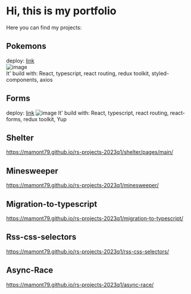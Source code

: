 # Hi, this is my portfolio
Here you can find my projects:

## Pokemons  
deploy: [link](pokemon-by-mamont.netlify.app)  
![image](https://github.com/user-attachments/assets/6ab69c73-cccc-4ab8-80bb-d7c997b0e145)  
It' build with: React, typescript, react routing, redux toolkit, styled-components, axios  

## Forms  
deploy: [link](https://form-by-mamont.netlify.app)
![image](https://github.com/user-attachments/assets/63dcc2c6-136f-46c0-b663-5d290279a53c)
It' build with: React, typescript, react routing, react-forms,  redux toolkit, Yup  

## Shelter  
https://mamont79.github.io/rs-projects-2023q1/shelter/pages/main/

##  Minesweeper    
https://mamont79.github.io/rs-projects-2023q1/minesweeper/

## Migration-to-typescript  
https://mamont79.github.io/rs-projects-2023q1/migration-to-typescript/

## Rss-css-selectors  
https://mamont79.github.io/rs-projects-2023q1/rss-css-selectors/

## Async-Race    
https://mamont79.github.io/rs-projects-2023q1/async-race/
